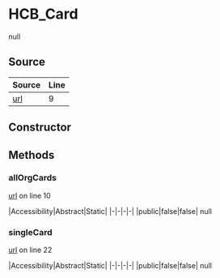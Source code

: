 # HCB_Card

null
## Source
|Source|Line|
|-|-|
|[url](https://github.com/devramsean0/hcb.js/blob/43a6c7a/src/api_endpoints/card.ts#L9)|9|
## Constructor
## Methods
### allOrgCards
[url](https://github.com/devramsean0/hcb.js/blob/43a6c7a/src/api_endpoints/card.ts#L10) on line 10  

|Accessibility|Abstract|Static|
|-|-|-|-|
|public|false|false|
null

### singleCard
[url](https://github.com/devramsean0/hcb.js/blob/43a6c7a/src/api_endpoints/card.ts#L22) on line 22  

|Accessibility|Abstract|Static|
|-|-|-|-|
|public|false|false|
null

